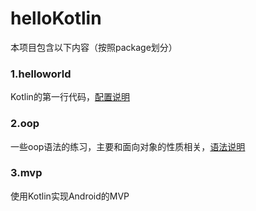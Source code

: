 # helloKotlin
本项目包含以下内容（按照package划分）

### 1.helloworld
Kotlin的第一行代码，[配置说明](http://blog.csdn.net/steveyg/article/details/72626716)

### 2.oop
一些oop语法的练习，主要和面向对象的性质相关，[语法说明](http://blog.csdn.net/steveyg/article/details/72676481)

### 3.mvp
使用Kotlin实现Android的MVP
